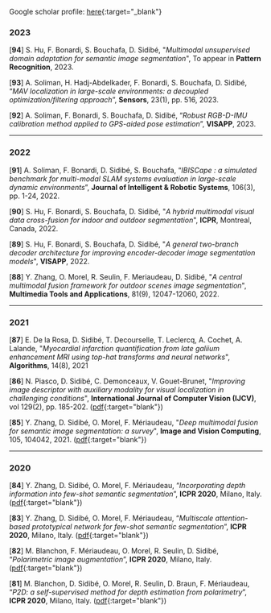 Google scholar profile: [here](https://scholar.google.com/citations?user=RuWlFUsAAAAJ&hl=en){:target="_blank"}

### 2023

[**94**] S. Hu, F. Bonardi, S. Bouchafa, D. Sidibé, "*Multimodal unsupervised domain adaptation for semantic image segmentation*", To appear in **Pattern Recognition**, 2023.

[**93**] A. Soliman, H. Hadj-Abdelkader, F. Bonardi, S. Bouchafa, D. Sidibé, “*MAV localization in large-scale environments: a decoupled optimization/filtering approach*”, **Sensors**, 23(1), pp. 516, 2023.

[**92**] A. Soliman, F. Bonardi, S. Bouchafa, D. Sidibé, “*Robust RGB-D-IMU calibration method applied to GPS-aided pose estimation*”, **VISAPP**, 2023.

---
### 2022

[**91**] A. Soliman, F. Bonardi, D. Sidibé, S. Bouchafa, “*IBISCape : a simulated benchmark for multi-modal SLAM systems evaluation in large-scale dynamic environments*”, **Journal of Intelligent & Robotic Systems**, 106(3), pp. 1-24, 2022.

[**90**] S. Hu, F. Bonardi, S. Bouchafa, D. Sidibé, "*A hybrid multimodal visual data cross-fusion for indoor and outdoor segmentation*", **ICPR**, Montreal, Canada, 2022.

[**89**] S. Hu, F. Bonardi, S. Bouchafa, D. Sidibé, "*A general two-branch decoder architecture for improving encoder-decoder image segmentation models*", **VISAPP**, 2022.

[**88**] Y. Zhang, O. Morel, R. Seulin, F. Meriaudeau, D. Sidibé, "*A central multimodal fusion framework for outdoor scenes image segmentation*", **Multimedia Tools and Applications**, 81(9), 12047-12060, 2022.

---
### 2021

[**87**] E. De la Rosa, D. Sidibé, T. Decourselle, T. Leclercq, A. Cochet, A. Lalande, "*Myocardial infarction quantification from late galiium enhancement MRI using top-hat transforms and neural networks*", **Algorithms**, 14(8), 2021

[**86**] N. Piasco, D. Sidibé, C. Demonceaux, V. Gouet-Brunet, "*Improving image descriptor with auxiliary modality for visual localization in challenging conditions*", **International Journal of Computer Vision (IJCV)**, vol 129(2), pp. 185-202. ([pdf](https://hal.science/hal-02912239v1){:target="blank"})

[**85**] Y. Zhang, D. Sidibé, O. Morel, F. Mériaudeau, "*Deep multimodal fusion for semantic image segmentation: a survey*", **Image and Vision Computing**, 105, 104042, 2021. ([pdf](https://hal.science/hal-02963619v1){:target="blank"})

---

### 2020

[**84**] Y. Zhang, D. Sidibé, O. Morel, F. Mériaudeau, “*Incorporating depth information into few-shot semantic segmentation*”, **ICPR 2020**, Milano, Italy. ([pdf](https://hal.science/hal-02887063v1){:target="blank"})

[**83**] Y. Zhang, D. Sidibé, O. Morel, F. Mériaudeau, “*Multiscale attention-based prototypical network for few-shot semantic segmentation*”, **ICPR 2020**, Milano, Italy. ([pdf](https://hal.science/hal-02977830v1){:target="blank"})

[**82**] M. Blanchon, F. Mériaudeau, O. Morel, R. Seulin, D. Sidibé, “*Polarimetric image augmentation*”, **ICPR 2020**, Milano, Italy. ([pdf](https://hal.science/hal-02977822v1){:target="blank"})

[**81**] M. Blanchon, D. Sidibé, O. Morel, R. Seulin, D. Braun, F. Mériaudeau, “*P2D: a self-supervised method for depth estimation from polarimetry*”, **ICPR 2020**, Milano, Italy. ([pdf](https://hal.science/hal-02977824v1){:target="blank"})

